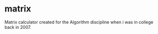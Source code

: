 matrix
======

Matrix calculator created for the Algorithm discipline when i was in college back in 2007.
